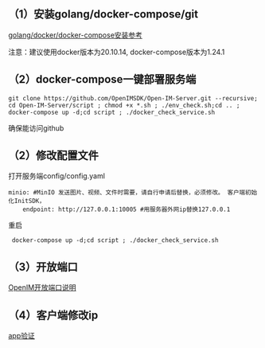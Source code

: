 ## （1）安装golang/docker-compose/git

[golang/docker/docker-compose安装参考](https://doc.rentsoft.cn/#/component/docker)

注意：建议使用docker版本为20.10.14, docker-compose版本为1.24.1

## （2）docker-compose一键部署服务端

```
git clone https://github.com/OpenIMSDK/Open-IM-Server.git --recursive; cd Open-IM-Server/script ; chmod +x *.sh ; ./env_check.sh;cd .. ; docker-compose up -d;cd script ; ./docker_check_service.sh
```

确保能访问github

## （2）修改配置文件

打开服务端config/config.yaml

```
minio: #MinIO 发送图片、视频、文件时需要，请自行申请后替换，必须修改。 客户端初始化InitSDK，
    endpoint: http://127.0.0.1:10005 #用服务器外网ip替换127.0.0.1
```

重启  

```
 docker-compose up -d;cd script ; ./docker_check_service.sh
```

## （3）开放端口

[OpenIM开放端口说明](https://doc.rentsoft.cn/#/v2/server_deploy/docker_singe?id=_5im%e5%bc%80%e6%94%be%e7%ab%af%e5%8f%a3)

## （4）客户端修改ip

[app验证](https://doc.rentsoft.cn/#/v2/validation/app)

